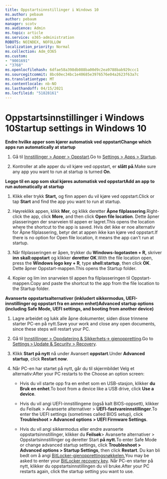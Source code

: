 ```yaml
---
title: Oppstartsinnstillinger i Windows 10
ms.author: pebaum
author: pebaum
manager: scotv
ms.audience: Admin
ms.topic: article
ms.service: o365-administration
ROBOTS: NOINDEX, NOFOLLOW
localization_priority: Normal
ms.collection: Adm_O365
ms.custom:
- "9001691"
- "3768"
ms.openlocfilehash: 6dfae58a398db088ba00d9c2ea9788bab929ccc1
ms.sourcegitcommit: 8bc60ec34bc1e40685e3976576e04a2623f63a7c
ms.translationtype: MT
ms.contentlocale: nb-NO
ms.lasthandoff: 04/15/2021
ms.locfileid: "51828161"
---
```

# <a name="startup-settings-in-windows-10"></a><span data-ttu-id="b8677-102">Oppstartsinnstillinger i Windows 10</span><span class="sxs-lookup"><span data-stu-id="b8677-102">Startup settings in Windows 10</span></span>

<span data-ttu-id="b8677-103">**Endre hvilke apper som kjører automatisk ved oppstart**</span><span class="sxs-lookup"><span data-stu-id="b8677-103">**Change which apps run automatically at startup**</span></span>

1. <span data-ttu-id="b8677-104">Gå til [Innstillinger > Apper > Oppstart](ms-settings:startupapps?activationSource=GetHelp).</span><span class="sxs-lookup"><span data-stu-id="b8677-104">Go to [Settings > Apps > Startup](ms-settings:startupapps?activationSource=GetHelp).</span></span>

2. <span data-ttu-id="b8677-105">Kontroller at alle apper du vil kjøre ved oppstart, er **slått på**.</span><span class="sxs-lookup"><span data-stu-id="b8677-105">Make sure any app you want to run at startup is turned **On**.</span></span>

<span data-ttu-id="b8677-106">**Legge til en app som skal kjøres automatisk ved oppstart**</span><span class="sxs-lookup"><span data-stu-id="b8677-106">**Add an app to run automatically at startup**</span></span>

1. <span data-ttu-id="b8677-107">Klikk eller trykk **Start,** og finn appen du vil kjøre ved oppstart.</span><span class="sxs-lookup"><span data-stu-id="b8677-107">Click or tap **Start** and find the app you want to run at startup.</span></span>

2. <span data-ttu-id="b8677-108">Høyreklikk appen, klikk **Mer**, og klikk deretter **Åpne filplassering**.</span><span class="sxs-lookup"><span data-stu-id="b8677-108">Right-click the app, click **More**, and then click **Open file location**.</span></span> <span data-ttu-id="b8677-109">Dette åpner plasseringen der snarveien til appen er lagret.</span><span class="sxs-lookup"><span data-stu-id="b8677-109">This opens the location where the shortcut to the app is saved.</span></span> <span data-ttu-id="b8677-110">Hvis det ikke er noe alternativ for Åpne filplassering, betyr det at appen ikke kan kjøre ved oppstart.</span><span class="sxs-lookup"><span data-stu-id="b8677-110">If there is no option for Open file location, it means the app can't run at startup.</span></span>

3. <span data-ttu-id="b8677-111">Når filplasseringen er åpen, trykker du **Windows-logotasten + R,** skriver **inn skall:oppstart** og klikker **deretter OK**.</span><span class="sxs-lookup"><span data-stu-id="b8677-111">With the file location open, press the **Windows logo key  + R**, type **shell:startup**, then click **OK**.</span></span> <span data-ttu-id="b8677-112">Dette åpner Oppstart-mappen.</span><span class="sxs-lookup"><span data-stu-id="b8677-112">This opens the Startup folder.</span></span>

4. <span data-ttu-id="b8677-113">Kopier og lim inn snarveien til appen fra filplasseringen til Oppstart-mappen.</span><span class="sxs-lookup"><span data-stu-id="b8677-113">Copy and paste the shortcut to the app from the file location to the Startup folder.</span></span>

<span data-ttu-id="b8677-114">**Avanserte oppstartsalternativer (inkludert sikkermodus, UEFI-innstillinger og oppstart fra en annen enhet)**</span><span class="sxs-lookup"><span data-stu-id="b8677-114">**Advanced startup options (including Safe Mode, UEFI settings, and booting from another device)**</span></span>

1. <span data-ttu-id="b8677-115">Lagre arbeidet og lukk alle åpne dokumenter, siden disse trinnene starter PC-en på nytt.</span><span class="sxs-lookup"><span data-stu-id="b8677-115">Save your work and close any open documents, since these steps will restart your PC.</span></span>

2. <span data-ttu-id="b8677-116">Gå til [Innstillinger > Oppdatering & Sikkerhets-> gjenoppretting](ms-settings:recovery?activationSource=GetHelp).</span><span class="sxs-lookup"><span data-stu-id="b8677-116">Go to [Settings > Update & Security > Recovery](ms-settings:recovery?activationSource=GetHelp).</span></span>

3. <span data-ttu-id="b8677-117">Klikk **Start på nytt** nå under Avansert **oppstart**.</span><span class="sxs-lookup"><span data-stu-id="b8677-117">Under **Advanced startup**, click **Restart now**.</span></span> 

4. <span data-ttu-id="b8677-118">Når PC-en har startet på nytt, går du til skjermbildet Velg et alternativ:</span><span class="sxs-lookup"><span data-stu-id="b8677-118">After your PC restarts to the Choose an option screen:</span></span>

    - <span data-ttu-id="b8677-119">Hvis du vil starte opp fra en enhet som en USB-stasjon, klikker **du Bruk en enhet**.</span><span class="sxs-lookup"><span data-stu-id="b8677-119">To boot from a device like a USB drive, click **Use a device**.</span></span>

    - <span data-ttu-id="b8677-120">Hvis du vil angi UEFI-innstillingene (også kalt BIOS-oppsett), klikker du Feilsøk > Avanserte alternativer > **UEFI-fastvareinnstillinger**.</span><span class="sxs-lookup"><span data-stu-id="b8677-120">To enter the UEFI settings (sometimes called BIOS setup), click **Troubleshoot > Advanced options > UEFI Firmware Settings**.</span></span> 

    - <span data-ttu-id="b8677-121">Hvis du vil angi sikkermodus eller endre avanserte oppstartsinnstillinger, klikker du **Feilsøk**> Avanserte alternativer > Oppstartsinnstillinger og deretter Start **på nytt.**</span><span class="sxs-lookup"><span data-stu-id="b8677-121">To enter Safe Mode or change advanced startup settings, click **Troubleshoot > Advanced options > Startup Settings**, then click **Restart**.</span></span> <span data-ttu-id="b8677-122">Du kan bli bedt om å angi [BitLocker-gjenopprettingsnøkkelen.](https://support.microsoft.com/help/4026181/windows-10-find-my-bitlocker-recovery-key)</span><span class="sxs-lookup"><span data-stu-id="b8677-122">You may be asked to enter your [BitLocker recovery key](https://support.microsoft.com/help/4026181/windows-10-find-my-bitlocker-recovery-key).</span></span> <span data-ttu-id="b8677-123">Når PC-en starter på nytt, klikker du oppstartsinnstillingen du vil bruke.</span><span class="sxs-lookup"><span data-stu-id="b8677-123">After your PC restarts again, click the startup setting you want to use.</span></span>